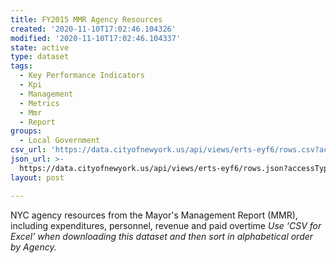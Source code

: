 ```yaml
---
title: FY2015 MMR Agency Resources
created: '2020-11-10T17:02:46.104326'
modified: '2020-11-10T17:02:46.104337'
state: active
type: dataset
tags:
  - Key Performance Indicators
  - Kpi
  - Management
  - Metrics
  - Mmr
  - Report
groups:
  - Local Government
csv_url: 'https://data.cityofnewyork.us/api/views/erts-eyf6/rows.csv?accessType=DOWNLOAD'
json_url: >-
  https://data.cityofnewyork.us/api/views/erts-eyf6/rows.json?accessType=DOWNLOAD
layout: post

---
```

NYC agency resources from the Mayor's Management Report (MMR), including expenditures, personnel, revenue and paid overtime
<i>Use ‘CSV for Excel’ when downloading this dataset and then sort in alphabetical order by Agency.<i>

